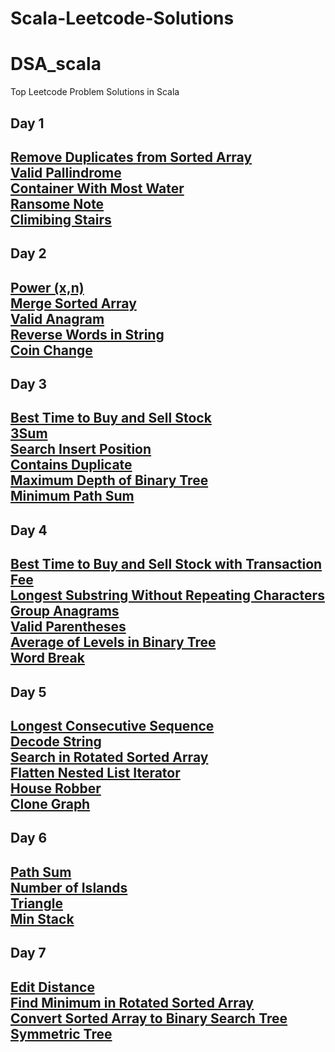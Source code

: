 # Scala-Leetcode-Solutions
# DSA_scala
Top Leetcode Problem Solutions in Scala

<h2> Day 1 <h2>

<a href="https://leetcode.com/problems/remove-duplicates-from-sorted-array/description/?envType=study-plan-v2&envId=top-interview-150"> Remove Duplicates from Sorted Array  </a>
<br>
<a href="https://leetcode.com/problems/valid-palindrome/description/?envType=study-plan-v2&envId=top-interview-150"> Valid Pallindrome  </a><br>
<a href="https://leetcode.com/problems/container-with-most-water/description/?envType=study-plan-v2&envId=top-interview-150"> Container With Most Water </a><br>
<a href="https://leetcode.com/problems/ransom-note/description/?envType=study-plan-v2&envId=top-interview-150">Ransome Note</a><br>
<a href="https://leetcode.com/problems/climbing-stairs/?envType=study-plan-v2&envId=top-interview-150">Climibing Stairs</a>
<br>


<h2> Day 2 <h2>
  <a href="https://leetcode.com/problems/powx-n/description/?envType=study-plan-v2&envId=top-interview-150">Power (x,n)  </a> <br>
  <a href="https://leetcode.com/problems/merge-sorted-array/description/?envType=study-plan-v2&envId=top-interview-150"> Merge Sorted Array </a><br>
  <a href="https://leetcode.com/problems/valid-anagram/description/?envType=study-plan-v2&envId=top-interview-150"> Valid Anagram  </a><br>
  <a href="https://leetcode.com/problems/reverse-words-in-a-string/?envType=study-plan-v2&envId=top-interview-150">Reverse Words in String </a><br>
  <a href="https://leetcode.com/problems/coin-change/?envType=study-plan-v2&envId=top-interview-150">Coin Change </a><br>
  
<h2> Day 3 <h2>
<a href="https://leetcode.com/problems/best-time-to-buy-and-sell-stock/description/?envType=study-plan-v2&envId=top-interview-150">Best Time to Buy and Sell Stock </a><br>
  <a href="https://leetcode.com/problems/3sum/description/?envType=study-plan-v2&envId=top-interview-150">3Sum</a><br>
<a href="https://leetcode.com/problems/search-insert-position/description/?envType=study-plan-v2&envId=top-interview-150">Search Insert Position</a><br>
  <a href="https://leetcode.com/problems/contains-duplicate-ii/description/?envType=study-plan-v2&envId=top-interview-150">Contains Duplicate</a><br>
  <a href="https://leetcode.com/problems/maximum-depth-of-binary-tree/?envType=study-plan-v2&envId=top-interview-150">Maximum Depth of Binary Tree</a><br>
    <a href="https://leetcode.com/problems/minimum-path-sum/description/?envType=study-plan-v2&envId=top-interview-150">Minimum Path Sum</a><br>

  
<h2> Day 4 <h2>
   <a href="https://leetcode.com/problems/best-time-to-buy-and-sell-stock-with-transaction-fee/description/">Best Time to Buy and Sell Stock with Transaction Fee</a><br>
   <a href="https://leetcode.com/problems/longest-substring-without-repeating-characters/description/?envType=study-plan-v2&envId=top-interview-150">Longest Substring Without Repeating Characters</a><br>
   <a href="https://leetcode.com/problems/group-anagrams/description/?envType=study-plan-v2&envId=top-interview-150">Group Anagrams</a><br>
   <a href="https://leetcode.com/problems/valid-parentheses/description/?envType=study-plan-v2&envId=top-interview-150">Valid Parentheses</a><br>
   <a href="https://leetcode.com/problems/average-of-levels-in-binary-tree/description/?envType=study-plan-v2&envId=top-interview-150">Average of Levels in Binary Tree</a><br>
   <a href="https://leetcode.com/problems/word-break/description/?envType=study-plan-v2&envId=top-interview-150">Word Break</a><br>
  
<h2> Day 5 <h2>
   <a href="https://leetcode.com/problems/longest-consecutive-sequence/?envType=study-plan-v2&envId=top-interview-150">Longest Consecutive Sequence</a><br>
   <a href="https://leetcode.com/problems/decode-string/description/">Decode String</a><br>
	 <a href="https://leetcode.com/problems/search-in-rotated-sorted-array/description/">Search in Rotated Sorted Array</a><br>
   <a href="https://leetcode.com/problems/flatten-nested-list-iterator/description/">Flatten Nested List Iterator</a><br>
  <a href="https://leetcode.com/problems/house-robber/description/?envType=study-plan-v2&envId=top-interview-150">House Robber</a><br>
    <a href="https://leetcode.com/problems/clone-graph/?envType=study-plan-v2&envId=top-interview-150">Clone Graph</a><br>

<h2>Day 6<h2>
<a href="https://leetcode.com/problems/path-sum/description/?envType=study-plan-v2&envId=top-interview-150">Path Sum</a><br>
<a href="https://leetcode.com/problems/number-of-islands/description/?envType=study-plan-v2&envId=top-interview-150">Number of Islands</a><br>
<a href="https://leetcode.com/problems/triangle/description/?envType=study-plan-v2&envId=top-interview-150">Triangle</a><br>
<a href="https://leetcode.com/problems/min-stack/description/?envType=study-plan-v2&envId=top-interview-150">Min Stack</a><br>

<h2>Day 7<h2>
<a href="https://leetcode.com/problems/edit-distance/description/?envType=study-plan-v2&envId=top-interview-150">Edit Distance</a><br>
<a href="https://leetcode.com/problems/find-minimum-in-rotated-sorted-array/description/?envType=study-plan-v2&envId=top-interview-150">Find Minimum in Rotated Sorted Array</a><br>
<a href="https://leetcode.com/problems/convert-sorted-array-to-binary-search-tree/description/?envType=study-plan-v2&envId=top-interview-150">Convert Sorted Array to Binary Search Tree</a><br>
<a href="https://leetcode.com/problems/symmetric-tree/?envType=study-plan-v2&envId=top-interview-150">Symmetric Tree</a><br>



	
